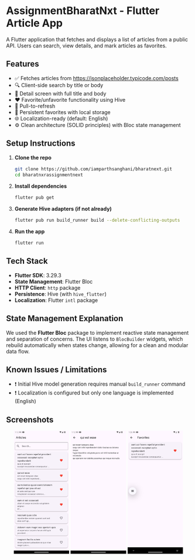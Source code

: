
# AssignmentBharatNxt - Flutter Article App

A Flutter application that fetches and displays a list of articles from a public API. Users can search, view details, and mark articles as favorites.

## Features

- ✅ Fetches articles from https://jsonplaceholder.typicode.com/posts
- 🔍 Client-side search by title or body
- 📄 Detail screen with full title and body
- ❤️ Favorite/unfavorite functionality using Hive
- 🔄 Pull-to-refresh
- 💾 Persistent favorites with local storage
- 🌐 Localization-ready (default: English)
- ⚙️ Clean architecture (SOLID principles) with Bloc state management

## Setup Instructions

1. **Clone the repo**
   ```bash
   git clone https://github.com/iamparthsanghani/bharatnext.git
   cd bharatnxrassignmentnext
   ```

2. **Install dependencies**
   ```bash
   flutter pub get
   ```

3. **Generate Hive adapters (if not already)**
   ```bash
   flutter pub run build_runner build --delete-conflicting-outputs
   ```

4. **Run the app**
   ```bash
   flutter run
   ```

## Tech Stack

- **Flutter SDK**: 3.29.3
- **State Management**: Flutter Bloc
- **HTTP Client**: `http` package
- **Persistence**: Hive (with `hive_flutter`)
- **Localization**: Flutter `intl` package

## State Management Explanation

We used the **Flutter Bloc** package to implement reactive state management and separation of concerns. The UI listens to `BlocBuilder` widgets, which rebuild automatically when states change, allowing for a clean and modular data flow.

## Known Issues / Limitations

- ❗ Initial Hive model generation requires manual `build_runner` command
- ❗ Localization is configured but only one language is implemented (English)

## Screenshots 


<p align="center">
  <img src="assets/screenshots/home_screen.png" width="30%" />
  <img src="assets/screenshots/detail_screen.png" width="30%" />
  <img src="assets/screenshots/favorites_screen.png" width="30%" />
</p>

